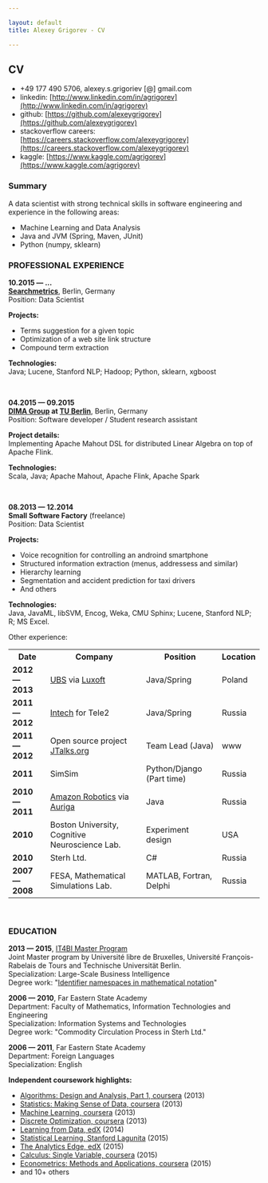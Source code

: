 ```yaml
---

layout: default
title: Alexey Grigorev - CV

---
```



## CV

- +49 177 490 5706, alexey.s.grigoriev [@] gmail.com
- linkedin: [http://www.linkedin.com/in/agrigorev](http://www.linkedin.com/in/agrigorev)
- github: [https://github.com/alexeygrigorev](https://github.com/alexeygrigorev)
- stackoverflow careers: [https://careers.stackoverflow.com/alexeygrigorev](https://careers.stackoverflow.com/alexeygrigorev)
- kaggle: [https://www.kaggle.com/agrigorev](https://www.kaggle.com/agrigorev)


### Summary

A data scientist with strong technical skills in software engineering and experience in the following areas:

- Machine Learning and Data Analysis 
- Java and JVM (Spring, Maven, JUnit)
- Python (numpy, sklearn)


### PROFESSIONAL EXPERIENCE

<strong>10.2015 &mdash; ...</strong><br/>
<strong>[Searchmetrics](http://www.searchmetrics.com)</strong>, Berlin, Germany<br/>
Position: Data Scientist<br/>

<strong>Projects:</strong>
- Terms suggestion for a given topic
- Optimization of a web site link structure
- Compound term extraction

<strong>Technologies:</strong><br/>
Java; Lucene, Stanford NLP; Hadoop; Python, sklearn, xgboost<br/>


&nbsp;

<strong>04.2015 &mdash; 09.2015</strong><br/>
**[DIMA Group](http://www.dima.tu-berlin.de/) at [TU Berlin](http://www.tu-berlin.de/)**, Berlin, Germany<br/>
Position: Software developer / Student research assistant<br/>

<strong>Project details:</strong><br/>
Implementing Apache Mahout DSL for distributed Linear Algebra on top of Apache Flink. <br/>

<strong>Technologies:</strong><br/>
Scala, Java; Apache Mahout, Apache Flink, Apache Spark<br/>



&nbsp;

<strong>08.2013 &mdash; 12.2014</strong><br/>
<strong>Small Software Factory</strong> (freelance)<br/>
Position: Data Scientist<br/>

<strong>Projects:</strong><br/>
- Voice recognition for controlling an androind smartphone
- Structured information extraction (menus, addressess and similar)
- Hierarchy learning 
- Segmentation and accident prediction for taxi drivers
- And others


<strong>Technologies:</strong><br/>
Java, JavaML, libSVM, Encog, Weka, CMU Sphinx; Lucene, Stanford NLP; R; MS Excel. 


Other experience:

<table>
  <tr>
    <th>Date</th>
    <th>Company</th>
    <th>Position</th>
    <th>Location</th>
  </tr>
  <tr>
    <td><strong>2012 &mdash; 2013</strong></td>
    <td><a href="http://www.ubs.com/">UBS</a> via <a href="http://www.luxoft.com/">Luxoft</a></td>
    <td>Java/Spring</td>
    <td>Poland</td>
  </tr>
  <tr>
    <td><strong>2011 &mdash; 2012</strong></td>
    <td><a href="http://intech-global.com/">Intech</a> for Tele2</td>
    <td>Java/Spring</td>
    <td>Russia</td>
  </tr>
  <tr>
    <td><strong>2011 &mdash; 2012</strong></td>
    <td>Open source project <a href="http://jtalks.org">JTalks.org</a></td>
    <td>Team Lead (Java)</td>
    <td>www</td>
  </tr>
  <tr>
    <td><strong>2011</strong></td>
    <td>SimSim</td>
    <td>Python/Django (Part time)</td>
    <td>Russia</td>
  </tr>
  <tr>
    <td><strong>2010 &mdash; 2011</strong></td>
    <td><a href="https://www.amazonrobotics.com/">Amazon Robotics</a> via <a href="https://www.auriga.com/">Auriga</a></td>
    <td>Java</td>
    <td>Russia</td>
  </tr>
  <tr>
    <td><strong>2010</strong></td>
    <td>Boston University, Cognitive Neuroscience Lab.</td>
    <td>Experiment design</td>
    <td>USA</td>
  </tr>
  <tr>
    <td><strong>2010</strong></td>
    <td>Sterh Ltd.</td>
    <td>C#</td>
    <td>Russia</td>
  </tr>
  <tr>
    <td><strong>2007 &mdash; 2008</strong></td>
    <td>FESA, Mathematical Simulations Lab.</td>
    <td>MATLAB, Fortran, Delphi</td>
    <td>Russia</td>
  </tr>
</table>

&nbsp;


### EDUCATION

**2013 &mdash; 2015**, [IT4BI Master Program](http://it4bi.univ-tours.fr/)<br/>
Joint Master program by Université libre de Bruxelles, Université François-Rabelais de Tours and 
Technische Universität Berlin.<br/>
Specialization: Large-Scale Business Intelligence<br/>
Degree work: "[Identifier namespaces in mathematical notation](http://arxiv.org/abs/1601.03354)"<br/>

**2006 &mdash; 2010**, Far Eastern State Academy<br/>
Department: Faculty of Mathematics, Information Technologies and Engineering<br/>
Specialization: Information Systems and Technologies<br/>
Degree work: "Commodity Circulation Process in Sterh Ltd."<br/>

**2006 &mdash; 2011**, Far Eastern State Academy<br/>
Department: Foreign Languages<br/>
Specialization: English<br/>

**Independent coursework highlights:**

- [Algorithms: Design and Analysis, Part 1, coursera](https://www.coursera.org/course/algo) (2013)
- [Statistics: Making Sense of Data, coursera](https://www.coursera.org/course/introstats) (2013)
- [Machine Learning, coursera](https://www.coursera.org/course/ml) (2013)
- [Discrete Optimization, coursera](https://www.coursera.org/course/optimization) (2013)
- [Learning from Data, edX](https://www.edx.org/course/learning-data-caltechx-cs1156x) (2014)
- [Statistical Learning, Stanford Lagunita](https://lagunita.stanford.edu/courses/HumanitiesandScience/StatLearning/Winter2015/about) (2015)
- [The Analytics Edge, edX](https://www.edx.org/course/analytics-edge-mitx-15-071x-0) (2015)
- [Calculus: Single Variable, coursera](https://www.coursera.org/course/calcsing) (2015)
- [Econometrics: Methods and Applications, coursera](https://www.coursera.org/learn/erasmus-econometrics) (2015)
- and 10+ others

